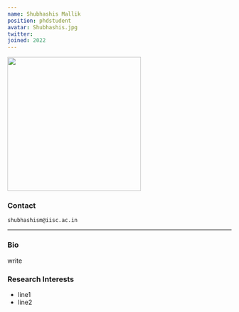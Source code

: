 ```yaml
---
name: Shubhashis Mallik
position: phdstudent
avatar: Shubhashis.jpg
twitter:
joined: 2022
---
```


<img width="300" src="{{site.baseurl}}/images/people/{{page.avatar}}" data-action="zoom">

### Contact

<i class="fa fa-envelope-o"></i>`shubhashism@iisc.ac.in`<br>

<hr>

### Bio
write


### Research Interests

* line1
* line2
